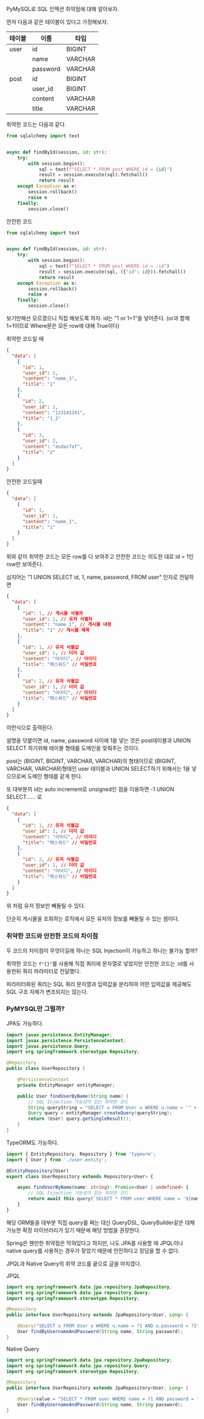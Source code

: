 PyMySQL로 SQL 인젝션 취약점에 대해 알아보자.

먼저 다음과 같은 테이블이 있다고 가정해보자.

| 테이블  | 이름       | 타입      |
| ---- | -------- | ------- |
| user | id       | BIGINT  |
|      | name     | VARCHAR |
|      | password | VARCHAR |
| post | id       | BIGINT  |
|      | user_id  | BIGINT  |
|      | content  | VARCHAR |
|      | title    | VARCHAR |


취약한 코드는 다음과 같다.
```python
from sqlalchemy import text


async def findById(session, id: str):  
    try:  
        with session.begin():  
            sql = text(f"SELECT * FROM post WHERE id = {id}")  
            result = session.execute(sql).fetchall()   
            return result
    except Exception as e:  
        session.rollback()  
        raise e  
    finally:  
        session.close()
```

안전한 코드
```python
from sqlalchemy import text


async def findById(session, id: str):  
    try:  
        with session.begin():  
            sql = text(f"SELECT * FROM post WHERE id = :id")  
            result = session.execute(sql, ({"id": id})).fetchall()   
            return result
    except Exception as e:  
        session.rollback()  
        raise e  
    finally:  
        session.close()
```

보기만해선 모르겠으니 직접 해보도록 하자.
id는 "1 or 1=1"을 넣어준다. (or과 함께 1=1이므로 Where문은 모든 row에 대해 True이다)

취약한 코드일 때
```json
{
  "data": [
    {
      "id": 1,
      "user_id": 1,
      "content": "name_1",
      "title": "1"
	},
    {
      "id": 2,
      "user_id": 1,
      "content": "123141241",
      "title": "1_2"
    },
	{
	  "id": 3,
	  "user_id": 2,
      "content": "asdasfaf",
      "title": "2"
	}
  ]
}
```

안전한 코드일때
```json
{
  "data": [
    {
      "id": 1,
      "user_id": 1,
      "content": "name_1",
      "title": "1"
	}
  ]
}
```
위와 같이 취약한 코드는 모든 row를 다 보여주고 안전한 코드는 의도한 대로 id = 1인 row만 보여준다.

심지어는 "1 UNION SELECT id, 1, name, password, FROM user" 인자로 전달하면
```json
{
  "data": [
    {
      "id": 1, // 게시물 식별자
      "user_id": 1, // 유저 식별자
      "content": "name_1", // 게시물 내용
      "title": "1" // 게시물 제목
	},
	{
	  "id": 1, // 유저 식별값
	  "user_id": 1, // 더미 값
	  "content": "아이디", // 아이디
	  "title": "패스워드" // 비밀번호
	},
	{
	  "id": 2, // 유저 식별값
	  "user_id": 1, // 더미 값
	  "content": "아이디", // 아이디
	  "title": "패스워드" // 비밀번호
	}
  ]
}
```
이런식으로 출력된다.

설명을 덧붙이면 id, name, password 사이에  1을 넣는 것은 post테이블과 UNION SELECT 하기위해
테이블 형태를 도메인을 맞춰주는 것이다.

post는 (BIGINT, BIGINT, VARCHAR, VARCHAR)의 형태이므로 (BIGINT, VARCHAR, VARCHAR)형태인
user 테이블과 UNION SELECT하기 위해서는 1을 넣으므로써 도메인 형태를 같게 한다.

또 대부분의 id는 auto increment로 unsigned인 점을 이용하면 -1 UNION SELECT...... 로
```json
{
  "data": [
	{
	  "id": 1, // 유저 식별값
	  "user_id": 1, // 더미 값
	  "content": "아이디", // 아이디
	  "title": "패스워드" // 비밀번호
	},
	{
	  "id": 2, // 유저 식별값
	  "user_id": 1, // 더미 값
	  "content": "아이디", // 아이디
	  "title": "패스워드" // 비밀번호
	}
  ]
}
```
위 처럼 유저 정보만 빼돌릴 수 있다.

단순히 게시물을 조회하는 로직에서 모든 유저의 정보를 빼돌릴 수 있는 셈이다.

### 취약한 코드와 안전한 코드의 차이점
두 코드의 차이점이 무엇이길래 하나는 SQL Injection이 가능하고 하나는 불가능 할까?

취약한 코드는 `f"{}"`를 사용해 직접 쿼리에 문자열로 넣었지만
안전한 코드는 :id를 사용한뒤 쿼리 파라미터로 전달했다.

파라미터화된 쿼리는 SQL 쿼리 문자열과 입력값을 분리하여 어떤 입력값을 제공해도 SQL 구조 자체가 변조되지는 않는다.

### PyMYSQL만 그럴까?

JPA도 가능하다.
```java
import javax.persistence.EntityManager;
import javax.persistence.PersistenceContext;
import javax.persistence.Query;
import org.springframework.stereotype.Repository;

@Repository
public class UserRepository {

    @PersistenceContext
    private EntityManager entityManager;

    public User findUserByName(String name) {
        // SQL Injection 가능성이 있는 취약한 코드
        String queryString = "SELECT u FROM User u WHERE u.name = '" + name + "'";
        Query query = entityManager.createQuery(queryString);
        return (User) query.getSingleResult();
    }
}
```

TypeORM도 가능하다.
```typescript
import { EntityRepository, Repository } from 'typeorm';
import { User } from './user.entity';

@EntityRepository(User)
export class UserRepository extends Repository<User> {

    async findUserByName(name: string): Promise<User | undefined> {
        // SQL Injection 가능성이 있는 취약한 코드
        return await this.query(`SELECT * FROM user WHERE name = '${name}'`);
    }
}
```

해당 ORM들을 대부분 직접 query를 짜는 대신 QueryDSL, QueryBuilder같은 대체 가능한 확장 라이브러리가 있기 때문에 해당 방법을 권장한다.

Spring은 웬만한 취약점은 막혀있다고 하지만, 나도 JPA를 사용할 때 JPQL이나 native query를 사용하는 
경우가 잦았기 때문에 안전하다고 장담을 할 수 없다.

JPQL과 Native Query의 취약 코드를 끝으로 글을 마치겠다.

JPQL
```java
import org.springframework.data.jpa.repository.JpaRepository;
import org.springframework.data.jpa.repository.Query;
import org.springframework.stereotype.Repository;

@Repository
public interface UserRepository extends JpaRepository<User, Long> {

    @Query("SELECT u FROM User u WHERE u.name = ?1 AND u.password = ?2")
    User findByUsernameAndPassword(String name, String password);
}

```
Native Query
```java
import org.springframework.data.jpa.repository.JpaRepository;
import org.springframework.data.jpa.repository.Query;
import org.springframework.stereotype.Repository;

@Repository
public interface UserRepository extends JpaRepository<User, Long> {

    @Query(value = "SELECT * FROM user WHERE name = ?1 AND password = ?2", nativeQuery = true)
    User findByUsernameAndPassword(String name, String password);
}
```